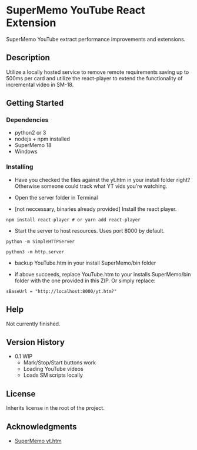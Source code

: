 
# SuperMemo YouTube React Extension 

SuperMemo YouTube extract performance improvements and extensions.

## Description

Utilize a locally hosted service to remove remote requirements saving up to 500ms per card and utilize the react-player to extend the functionality of incremental video in SM-18.

## Getting Started

### Dependencies

* python2 or 3
* nodejs + npm installed
* SuperMemo 18
* Windows

### Installing

* Have you checked the files against the yt.htm in your install folder right? Otherwise someone could track what YT vids you're watching.

* Open the server folder in Terminal

* [not neccessary, binaries already provided] Install the react player.

```
npm install react-player # or yarn add react-player
```

* Start the server to host resources. Uses port 8000 by default.
```
python -m SimpleHTTPServer

python3 -m http.server

```

* backup YouTube.htm in your install SuperMemo/bin folder

* if above succeeds, replace YouTube.htm to your installs SuperMemo/bin folder with the one provided in this ZIP. Or simply replace:				
```
sBaseUrl = "http://localhost:8000/yt.htm?"
```

## Help

Not currently finished.

## Version History

* 0.1 WIP
    * Mark/Stop/Start buttons work
    * Loading YouTube videos
    * Loads SM scripts locally

## License

Inherits license in the root of the project.

## Acknowledgments

* [SuperMemo yt.htm](https://www.super-memory.com/)